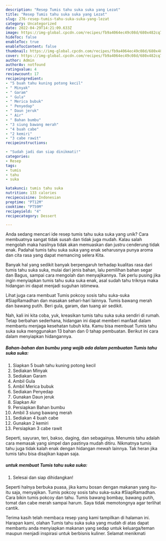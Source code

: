 ```yaml
---
description: "Resep Tumis tahu suka suka yang Lezat"
title: "Resep Tumis tahu suka suka yang Lezat"
slug: 276-resep-tumis-tahu-suka-suka-yang-lezat
category: Uncategorized
date: 2022-04-29T14:21:09.633Z
image: https://img-global.cpcdn.com/recipes/fb9a4064ec49c08d/680x482cq70/tumis-tahu-suka-suka-foto-resep-utama.jpg
hideToc: false
enableToc: true
enableTocContent: false
thumbnail: https://img-global.cpcdn.com/recipes/fb9a4064ec49c08d/680x482cq70/tumis-tahu-suka-suka-foto-resep-utama.jpg
cover: https://img-global.cpcdn.com/recipes/fb9a4064ec49c08d/680x482cq70/tumis-tahu-suka-suka-foto-resep-utama.jpg
author: Admin
authorAv: notfound
ratingvalue: 4
reviewcount: 17
recipeingredient:
- "5 buah tahu kuning potong kecil"
- " Minyak"
- " Garam"
- " Gula"
- " Merica bubuk"
- " Penyedap"
- " Daun jeruk"
- " Air"
- " Bahan bumbu"
- "3 siung bawang merah"
- "4 buah cabe"
- "2 kemiri"
- "3 cabe rawit"
recipeinstructions:

- "Sudah jadi dan siap dinikmati!"
categories:
- Resep
tags:
- tumis
- tahu
- suka

katakunci: tumis tahu suka 
nutrition: 133 calories
recipecuisine: Indonesian
preptime: "PT12M"
cooktime: "PT59M"
recipeyield: "4"
recipecategory: Dessert

---
```





Anda sedang mencari ide resep tumis tahu suka suka yang unik? Cara membuatnya sangat tidak susah dan tidak juga mudah. Kalau salah mengolah maka hasilnya tidak akan memuaskan dan justru cenderung tidak enak. Padahal tumis tahu suka suka yang enak seharusnya punya aroma dan cita rasa yang dapat memancing selera Kita.





Banyak hal yang sedikit banyak berpengaruh terhadap kualitas rasa dari tumis tahu suka suka, mulai dari jenis bahan, lalu pemilihan bahan segar dan Bagus, sampai cara mengolah dan menyajikannya. Tak perlu pusing jika ingin menyiapkan tumis tahu suka suka enak,      asal sudah tahu triknya maka hidangan ini dapat menjadi suguhan istimewa.














Lihat juga cara membuat Tumis pokcoy sosis tahu suka-suka #SiapRamadhan dan masakan sehari-hari lainnya. Tumis bawang merah dan bawang putih. Beri gula, garam, dan tuang air sedikit.






Nah, kali ini kita coba, yuk, kreasikan tumis tahu suka suka sendiri di rumah. Tetap berbahan sederhana, hidangan ini dapat memberi manfaat dalam membantu menjaga kesehatan tubuh kita. Kamu bisa membuat Tumis tahu suka suka menggunakan 13 bahan dan 0 tahap pembuatan. Berikut ini cara dalam menyiapkan hidangannya.

<!--inarticleads1-->

##### Bahan-bahan dan bumbu yang wajib ada dalam pembuatan Tumis tahu suka suka:

1. Siapkan 5 buah tahu kuning potong kecil
1. Sediakan  Minyak
1. Sediakan  Garam
1. Ambil  Gula
1. Ambil  Merica bubuk
1. Sediakan  Penyedap
1. Gunakan  Daun jeruk
1. Siapkan  Air
1. Persiapkan  Bahan bumbu
1. Ambil 3 siung bawang merah
1. Sediakan 4 buah cabe
1. Gunakan 2 kemiri
1. Persiapkan 3 cabe rawit


Seperti, sayuran, teri, bakso, daging, dan sebagainya. Menumis tahu adalah cara memasak yang simpel dan pastinya mudah ditiru. Nikmatnya tumis tahu juga tidak kalah enak dengan hidangan mewah lainnya. Tak heran jika tumis tahu bisa disajikan kapan saja. 

<!--inarticleads2-->

#####  untuk membuat Tumis tahu suka suka:


1. Selesai dan siap dihidangkan!

Seperti halnya berbuka puasa, jika kamu bosan dengan makanan yang itu-itu saja, menyajikan. Tumis pokcoy sosis tahu suka-suka #SiapRamadhan. Cara bikin tumis pokcoy dan tahu. Tumis bawang bombay, bawang putih, tomat dan cabe merah sampai harum. Saya tidak memotongnya agar terlihat cantik. 

Terima kasih telah membaca resep yang kami tampilkan di halaman ini. Harapan kami, olahan Tumis tahu suka suka yang mudah di atas dapat membantu anda menyiapkan makanan yang sedap untuk keluarga/teman maupun menjadi inspirasi untuk berbisnis kuliner. Selamat menikmati
